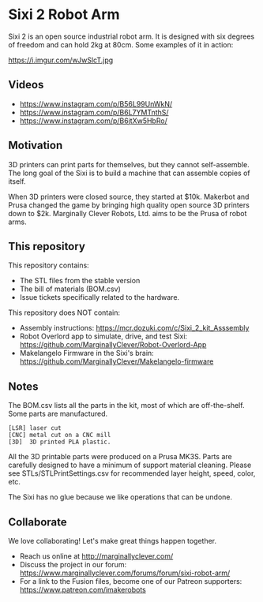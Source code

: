 # Sixi 2 Robot Arm

Sixi 2 is an open source industrial robot arm.  It is designed with six degrees of freedom and can hold 2kg at 80cm.
Some examples of it in action:

https://i.imgur.com/wJwSlcT.jpg

## Videos

* https://www.instagram.com/p/B56L99UnWkN/
* https://www.instagram.com/p/B6L7YMTnthS/
* https://www.instagram.com/p/B6jtXw5HbRo/

## Motivation

3D printers can print parts for themselves, but they cannot self-assemble.  The long goal of the Sixi is to build a machine that can assemble copies of itself.

When 3D printers were closed source, they started at $10k.  Makerbot and Prusa changed the game by bringing high quality open source 3D printers down to $2k.  Marginally Clever Robots, Ltd. aims to be the Prusa of robot arms.

## This repository 

This repository contains:

* The STL files from the stable version
* The bill of materials (BOM.csv)
* Issue tickets specifically related to the hardware.

This repository does NOT contain:

* Assembly instructions: https://mcr.dozuki.com/c/Sixi_2_kit_Asssembly
* Robot Overlord app to simulate, drive, and test Sixi: https://github.com/MarginallyClever/Robot-Overlord-App
* Makelangelo Firmware in the Sixi's brain: https://github.com/MarginallyClever/Makelangelo-firmware

## Notes

The BOM.csv lists all the parts in the kit, most of which are off-the-shelf.  Some parts are manufactured.
	
	[LSR] laser cut
	[CNC] metal cut on a CNC mill
	[3D]  3D printed PLA plastic.

All the 3D printable parts were produced on a Prusa MK3S.  Parts are carefully designed to have a minimum of support material cleaning.
Please see STLs/STLPrintSettings.csv for recommended layer height, speed, color, etc.

The Sixi has no glue because we like operations that can be undone.

## Collaborate

We love collaborating!  Let's make great things happen together.

* Reach us online at http://marginallyclever.com/
* Discuss the project in our forum: https://www.marginallyclever.com/forums/forum/sixi-robot-arm/
* For a link to the Fusion files, become one of our Patreon supporters: https://www.patreon.com/imakerobots